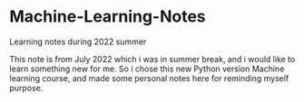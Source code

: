 # Machine-Learning-Notes
Learning notes during 2022 summer

This note is from July 2022 which i was in summer break, and i would like to learn something new for me. So i chose this new Python version Machine learning course, and made some personal notes here for reminding myself purpose.
